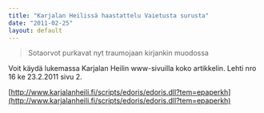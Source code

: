```yaml
---
title: "Karjalan Heilissä haastattelu Vaietusta surusta"
date: "2011-02-25"
layout: default
---
```


> Sotaorvot purkavat nyt traumojaan kirjankin muodossa

Voit käydä lukemassa Karjalan Heilin www-sivuilla koko artikkelin. Lehti nro 16 ke 23.2.2011 sivu 2.

[http://www.karjalanheili.fi/scripts/edoris/edoris.dll?tem=epaperkh](http://www.karjalanheili.fi/scripts/edoris/edoris.dll?tem=epaperkh)
